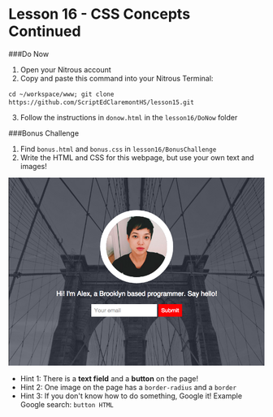 Lesson 16 - CSS Concepts Continued
========

###Do Now

1. Open your Nitrous account 
2. Copy and paste this command into your Nitrous Terminal:

  ```
  cd ~/workspace/www; git clone https://github.com/ScriptEdClaremontHS/lesson15.git
  ```
3. Follow the instructions in `donow.html` in the `lesson16/DoNow` folder 

###Bonus Challenge

1. Find `bonus.html` and `bonus.css` in `lesson16/BonusChallenge`
2. Write the HTML and CSS for this webpage, but use your own text and images!
 
 ![Bonus Challenge](images/lesson16bonus.png)

* Hint 1: There is a **text field** and a **button** on the page! 
* Hint 2: One image on the page has a `border-radius` and a `border`
* Hint 3: If you don't know how to do something, Google it! Example Google search: `button HTML`
